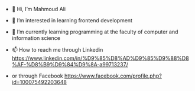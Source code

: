 - 👋 Hi, I’m Mahmoud Ali
- 👀 I’m interested in learning frontend development
- 🌱 I’m currently learning programming at the faculty of computer and information science

- 📫 How to reach me through Linkedin https://www.linkedin.com/in/%D9%85%D8%AD%D9%85%D9%88%D8%AF-%D8%B9%D9%84%D9%8A-a99713237/
- or through Facebook https://www.facebook.com/profile.php?id=100075492203648

<!---
mahmoudAliaboElhassan/mahmoudAliaboElhassan is a ✨ special ✨ repository because its `README.md` (this file) appears on your GitHub profile.
You can click the Preview link to take a look at your changes.
--->
